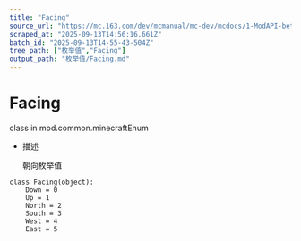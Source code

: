 ```yaml
---
title: "Facing"
source_url: "https://mc.163.com/dev/mcmanual/mc-dev/mcdocs/1-ModAPI-beta/%E6%9E%9A%E4%B8%BE%E5%80%BC/Facing.html"
scraped_at: "2025-09-13T14:56:16.661Z"
batch_id: "2025-09-13T14-55-43-504Z"
tree_path: ["枚举值","Facing"]
output_path: "枚举值/Facing.md"
---
```


#  Facing

class in mod.common.minecraftEnum

*   描述
    
    朝向枚举值
    

```
class Facing(object):
	Down = 0
	Up = 1
	North = 2
	South = 3
	West = 4
	East = 5


```